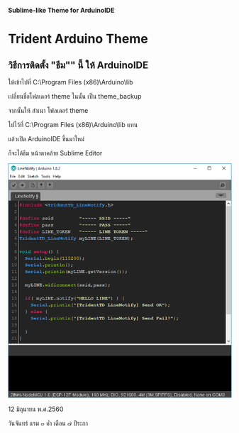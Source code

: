 **Sublime-like Theme for ArduinoIDE**
# Trident Arduino Theme

วิธีการติดตั้ง "ธีม"" นี้ ให้ ArduinoIDE
------

ให้เข้าไปที่ C:\Program Files (x86)\Arduino\lib

เปลี่ยนชื่อโฟลเดอร์ theme ในนั้น เป็น theme_backup

จากนั้นให้ สำเนา โฟลเดอร์ theme

ไปไว้ที่ C:\Program Files (x86)\Arduino\lib แทน

แล้วเปิด ArduinoIDE ขึ้นมาใหม่

ก็จะได้ธีม หน้าตาคล้าย Sublime Editor




![TridentArduinoTheme](TridentArduinoTheme.png)

12 มิถุนายน พ.ศ.2560

วันจันทร์ แรม ๓ ค่ำ เดือน ๗ ปีระกา

